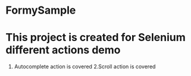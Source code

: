 # FormySample
# This project is created for Selenium different actions demo 

1. Autocomplete action is covered
2.Scroll action is covered
